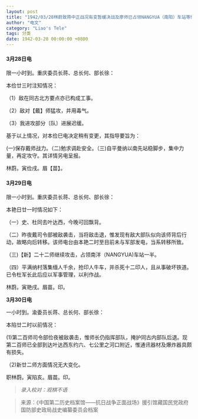 ```yaml
---
layout: post
title: "1942/03/28林蔚致蒋中正战况有变暂缓决战及廖师已占领NANGYUA（南阳）车站等情"
author: "电文"
category: "Liao's Tele"
tags: 分类
date: 1942-03-28 00:00:00 +0800
---
```

#### 3月28日电

限一小时到。重庆委员长蒋、总长何、部长徐：

本俭廿三时注知情况：

（1）敌在同古北方要点亦已构成工事。

（2）敌对【戴】师猛攻，并用毒气。

（3）我进攻部分〔队〕进展迟缓。

基于以上情况，对本俭巳电决定稍有变更，其指导要旨为：

(一)保存戴师战力。（二)勉求调赴安全。（三)自平曼纳以南先站稳脚步，集中力量，再定攻守。其详情另电呈报。

林蔚。寅俭戌。眉【苗】。


#### 3月29日电

限一小时到。重庆委员长蒋、总长何、部长徐：

本艳日廿一时情况如下：

（一）史、杜同去叶达西，今晚可回飘背。

（二）昨夜戴司令部被敌袭击，当将敌击退，惟发现有敌大部队似向该师背后行动，故略向后转移。该师电台由本艳二时至目前未与军部发电，当系转移所致。

（三)【新】二十二师继续攻击，占领南洋（NANGYUA)车站一半。

（四）平满纳村落集缅人千余，抢印人牛车，并杀死十二印人，且从事破坏铁道。已令杜军长此后应以军事管理，以利作战。

林蔚。寅艳戌。眉苗。印。

**3月30日电**

一小时到。渝委员长蒋、总长何、部长徐：

本陷廿二时以前情况：

(1)第二百师司令部俭夜被敌袭击，惟师长仍指挥部队，掩护同古内部队后退。现第二百师已全部到达叶达西东约六、七公里之河口附近，惟通讯器材及爆炸器具颇有损失。

（2)新廿二师方面情况无大变化。

职林蔚。寅陷亥。眉苗。印。


>*录入校对：观棋不语*

> 来源：《中国第二历史档案馆——抗日战争正面战场》援引馆藏国民党政府国防部史政局战史编纂委员会档案